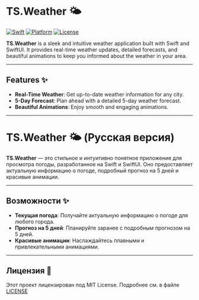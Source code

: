  # TS.Weather 🌤️

[![Swift](https://img.shields.io/badge/Swift-5.5-orange.svg)](https://swift.org)
[![Platform](https://img.shields.io/badge/Platform-iOS-blue.svg)](https://developer.apple.com/ios/)
[![License](https://img.shields.io/badge/License-MIT-green.svg)](https://opensource.org/licenses/MIT)

**TS.Weather** is a sleek and intuitive weather application built with Swift and SwiftUI. It provides real-time weather updates, detailed forecasts, and beautiful animations to keep you informed about the weather in your area.

---

## Features ✨

- **Real-Time Weather**: Get up-to-date weather information for any city.
- **5-Day Forecast**: Plan ahead with a detailed 5-day weather forecast.
- **Beautiful Animations**: Enjoy smooth and engaging animations.

---

# TS.Weather 🌤️ (Русская версия)

**TS.Weather** — это стильное и интуитивно понятное приложение для просмотра погоды, разработанное на Swift и SwiftUI. Оно предоставляет актуальную информацию о погоде, подробный прогноз на 5 дней и красивые анимации.

---

## Возможности ✨

- **Текущая погода**: Получайте актуальную информацию о погоде для любого города.
- **Прогноз на 5 дней**: Планируйте заранее с подробным прогнозом на 5 дней.
- **Красивые анимации**: Наслаждайтесь плавными и привлекательными анимациями.

---

## Лицензия 📄

Этот проект лицензирован под MIT License. Подробнее см. в файле [LICENSE](LICENSE)
